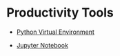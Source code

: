 # Productivity Tools

* [Python Virtual Environment](./python-virtual-environment.md)

* [Jupyter Notebook](./jupyter-notebook/README.md)